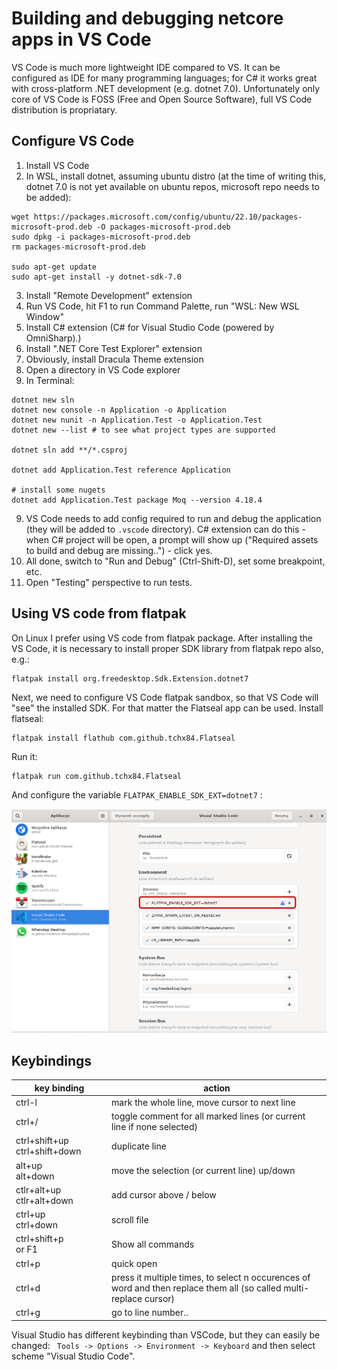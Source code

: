 # Building and debugging netcore apps in VS Code

VS Code is much more lightweight IDE compared to VS. 
It can be configured as IDE for many programming languages; for C# it works great with cross-platform .NET development (e.g. dotnet 7.0).
Unfortunately only core of VS Code is FOSS (Free and Open Source Software), full VS Code distribution is propriatary. 

## Configure VS Code

1. Install VS Code
2. In WSL, install dotnet, assuming ubuntu distro (at the time of writing this, dotnet 7.0 is not yet available on ubuntu repos, microsoft repo needs to be added):
 
```shell
wget https://packages.microsoft.com/config/ubuntu/22.10/packages-microsoft-prod.deb -O packages-microsoft-prod.deb 
sudo dpkg -i packages-microsoft-prod.deb
rm packages-microsoft-prod.deb

sudo apt-get update
sudo apt-get install -y dotnet-sdk-7.0
```

3. Install "Remote Development" extension
4. Run VS Code, hit F1 to run Command Palette, run "WSL:  New WSL Window" 
5. Install C# extension (C# for Visual Studio Code (powered by OmniSharp).)
6. Install ".NET Core Test Explorer" extension
7. Obviously, install Dracula Theme extension
8. Open a directory in VS Code explorer
9. In Terminal:

```shell
dotnet new sln
dotnet new console -n Application -o Application
dotnet new nunit -n Application.Test -o Application.Test
dotnet new --list # to see what project types are supported

dotnet sln add **/*.csproj 

dotnet add Application.Test reference Application 

# install some nugets
dotnet add Application.Test package Moq --version 4.18.4

```

9. VS Code needs to add config required to run and debug the application (they will be added to `.vscode` directory). C# extension can do this - when C# project will be open, a prompt will show up ("Required assets to build and debug are missing..") - click yes.
10. All done, switch to "Run and Debug" (Ctrl-Shift-D), set some breakpoint, etc.
11. Open "Testing" perspective to run tests.

## Using VS code from flatpak

On Linux I prefer using VS code from flatpak package.
After installing the VS Code, it is necessary to install proper SDK library from flatpak repo also, e.g.:

```
flatpak install org.freedesktop.Sdk.Extension.dotnet7
```

Next, we need to configure VS Code flatpak sandbox, so that VS Code will "see" the installed SDK. For that matter the Flatseal app can be used. Install flatseal:

```
flatpak install flathub com.github.tchx84.Flatseal
```

Run it:

```
flatpak run com.github.tchx84.Flatseal
```

And configure the variable `FLATPAK_ENABLE_SDK_EXT=dotnet7` :

![](./img/flatseal.png)


## Keybindings

| key binding | action |
| ------------- | ----- |
| ctrl-l | mark the whole line, move cursor to next line |
| ctrl+/ | toggle comment for all marked lines (or current line if none selected) |
| ctrl+shift+up ctrl+shift+down | duplicate line |
| alt+up <br/> alt+down | move the selection (or current line) up/down |
| ctlr+alt+up <br/> ctlr+alt+down | add cursor above / below |
| ctrl+up <br/> ctrl+down | scroll file |
| ctrl+shift+p <br/>or F1 | Show all commands |
| ctrl+p | quick open |
| ctrl+d | press it multiple times, to select n occurences of word and then replace them all (so called multi-replace cursor) |
| ctrl+g | go to line number.. |



Visual Studio has different keybinding than VSCode, but they can easily be changed: ` Tools -> Options -> Environment -> Keyboard` and then select scheme "Visual Studio Code".

